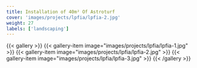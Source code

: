 ```yaml
---
title: Installation of 40m² Of Astroturf
cover: 'images/projects/lpfia/lpfia-2.jpg'
weight: 27
labels: ['landscaping']
---
```


{{< gallery >}}
{{< gallery-item image="images/projects/lpfia/lpfia-1.jpg" >}}
{{< gallery-item image="images/projects/lpfia/lpfia-2.jpg" >}}
{{< gallery-item image="images/projects/lpfia/lpfia-3.jpg" >}}
{{< /gallery >}}